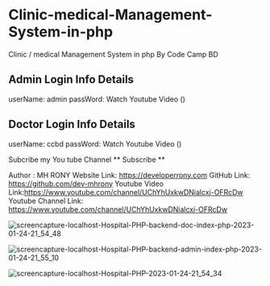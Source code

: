 # Clinic-medical-Management-System-in-php
Clinic / medical Management System in php By Code Camp BD

## Admin Login Info Details
userName: admin
passWord: Watch Youtube Video ()

## Doctor Login Info Details
userName: ccbd
passWord: Watch Youtube Video ()

Subcribe my You tube Channel ** Subscribe **

Author : MH RONY
Website Link: https://developerrony.com
GitHub Link: https://github.com/dev-mhrony
Youtube Video Link:https://www.youtube.com/channel/UChYhUxkwDNialcxj-OFRcDw
Youtube Channel Link: https://www.youtube.com/channel/UChYhUxkwDNialcxj-OFRcDw

![screencapture-localhost-Hospital-PHP-backend-doc-index-php-2023-01-24-21_54_48](https://user-images.githubusercontent.com/78216965/214342824-414b2f18-45df-409e-be9c-81f48da78ddd.png)

![screencapture-localhost-Hospital-PHP-backend-admin-index-php-2023-01-24-21_55_10](https://user-images.githubusercontent.com/78216965/214342871-d3c5a0b0-f101-4b4b-bc4e-4165f7946d72.png)

![screencapture-localhost-Hospital-PHP-2023-01-24-21_54_34](https://user-images.githubusercontent.com/78216965/214342847-4894f773-239d-460d-9435-b13eb6d67181.png)